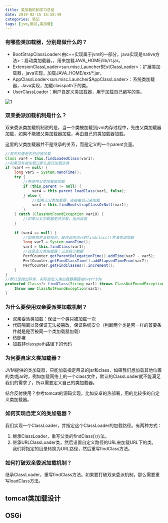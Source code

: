 ```yaml
---
title: 类加载机制学习总结
date: 2019-02-15 15:58:49
categories: 笔记
tags: [jvm,面试,类加载]
---
```


### 有哪些类加载器，分别是做什么的？

- BootStrapClassLoader<由c++实现属于jvm的一部分，java实现是native方法>：启动类加载器，，用来加载JAVA_HOME/lib/rt.jar。
- ExtensionClassLoader<sun.misc.Launcher$ExtClassLoader>：扩展类加载器，java实现，加载JAVA_HOME/ext/*.jar。
- AppClassLoader<sun.misc.Launcher$AppClassLoader>：系统类加载器，Java实现，加载classpath下的类。
- UserClassLoader：用户自定义类加载器，用于加载自己编写的类。

![1](/1.png)

### 双亲委派加载机制是什么？

双亲委派类加载机制说的是，当一个类被加载到jvm内存过程中，先由父类加载器加载，如果不能被父类加载器加载，再由自己的类加载器加载。

这里的父类加载器并不是继承的关系，而是定义的一个parent变量。

```java
//首先检查是否已经被加载
Class var4 = this.findLoadedClass(var1);
//如果没有被加载过那么尝试加载该类
if (var4 == null) {
    long var5 = System.nanoTime();
    try {
        //先使用父类加载器加载
        if (this.parent != null) {
            var4 = this.parent.loadClass(var1, false);
        } else {
            //如果无父类加载器，直接由自己来加载
            var4 = this.findBootstrapClassOrNull(var1);
        }
    } catch (ClassNotFoundException var10) {
        //如果从父加载器无法加载，抛出异常
    }
	
    if (var4 == null) {
        //如果依然没有找到，最终调用自己的findclass()方法尝试加载
        long var7 = System.nanoTime();
        var4 = this.findClass(var1);
        //这是定义类加载器；记录统计数据
        PerfCounter.getParentDelegationTime().addTime(var7 - var5);
        PerfCounter.getFindClassTime().addElapsedTimeFrom(var7);
        PerfCounter.getFindClasses().increment();
    }
}
//默认是抛出异常，实际自定义类加载器需要被override
protected Class<?> findClass(String var1) throws ClassNotFoundException {
    throw new ClassNotFoundException(var1);
}
```

### 为什么要使用双亲委派类加载机制？

- 双亲委派类加载：保证一个类只被加载一次
- 代码隔离以及保证无法被篡改，保证系统安全（判断两个类是否一样的首要条件就是是否被同一个类加载器加载）
- 热部署
- 加载非classpath路径下的代码

### 为何要自定义类加载器？ 

JVM提供的类加载器，只能加载指定目录的jar和class，如果我们想加载其他位置的类或jar时，例如加载网络上的一个class文件，默认的ClassLoader就不能满足我们的需求了，所以需要定义自己的类加载器。

结合反射使用？参考tomcat的源码实现。比如安卓的热部署，用的比较多的自定义类加载器。

### 如何实现自定义的类加载器？　　

我们实现一个ClassLoader，并指定这个ClassLoader的加载路径。有两种方式：

1. 继承ClassLoader，重写父类的findClass()方法。
2. 继承URLClassLoader类，然后设置自定义路径的URL来加载URL下的类。　　
   我们将指定的目录转换为URL路径，然后重写findClass方法。

### 如何打破双亲委派加载机制？

继承ClassLoader，重写findClass方法。如果要打破双亲委派机制，那么需要重写loadClass方法。



## tomcat类加载设计



## OSGi


